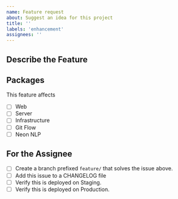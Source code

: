 ```yaml
---
name: Feature request
about: Suggest an idea for this project
title: ''
labels: 'enhancement'
assignees: ''
---
```


## Describe the Feature

## Packages

This feature affects

- [ ] Web
- [ ] Server
- [ ] Infrastructure
- [ ] Git Flow
- [ ] Neon NLP

## For the Assignee

- [ ] Create a branch prefixed `feature/` that solves the issue above.
- [ ] Add this issue to a CHANGELOG file
- [ ] Verify this is deployed on Staging.
- [ ] Verify this is deployed on Production.
